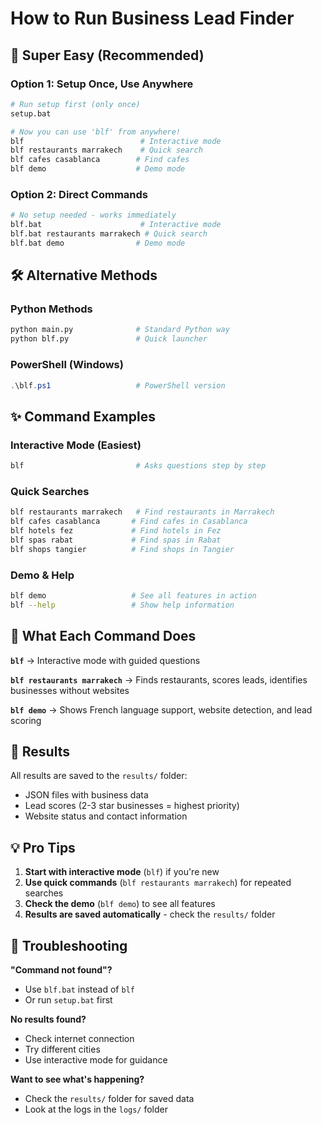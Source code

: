 # How to Run Business Lead Finder

## 🚀 Super Easy (Recommended)

### Option 1: Setup Once, Use Anywhere
```bash
# Run setup first (only once)
setup.bat

# Now you can use 'blf' from anywhere!
blf                          # Interactive mode
blf restaurants marrakech    # Quick search
blf cafes casablanca        # Find cafes
blf demo                    # Demo mode
```

### Option 2: Direct Commands
```bash
# No setup needed - works immediately
blf.bat                      # Interactive mode
blf.bat restaurants marrakech # Quick search
blf.bat demo                # Demo mode
```

## 🛠️ Alternative Methods

### Python Methods
```bash
python main.py              # Standard Python way
python blf.py               # Quick launcher
```

### PowerShell (Windows)
```powershell
.\blf.ps1                   # PowerShell version
```

## ✨ Command Examples

### Interactive Mode (Easiest)
```bash
blf                         # Asks questions step by step
```

### Quick Searches
```bash
blf restaurants marrakech   # Find restaurants in Marrakech
blf cafes casablanca       # Find cafes in Casablanca
blf hotels fez             # Find hotels in Fez
blf spas rabat             # Find spas in Rabat
blf shops tangier          # Find shops in Tangier
```

### Demo & Help
```bash
blf demo                   # See all features in action
blf --help                 # Show help information
```

## 🎯 What Each Command Does

**`blf`** → Interactive mode with guided questions

**`blf restaurants marrakech`** → Finds restaurants, scores leads, identifies businesses without websites

**`blf demo`** → Shows French language support, website detection, and lead scoring

## 📁 Results

All results are saved to the `results/` folder:
- JSON files with business data
- Lead scores (2-3 star businesses = highest priority)
- Website status and contact information

## 💡 Pro Tips

1. **Start with interactive mode** (`blf`) if you're new
2. **Use quick commands** (`blf restaurants marrakech`) for repeated searches
3. **Check the demo** (`blf demo`) to see all features
4. **Results are saved automatically** - check the `results/` folder

## 🔧 Troubleshooting

**"Command not found"?**
- Use `blf.bat` instead of `blf`
- Or run `setup.bat` first

**No results found?**
- Check internet connection
- Try different cities
- Use interactive mode for guidance

**Want to see what's happening?**
- Check the `results/` folder for saved data
- Look at the logs in the `logs/` folder
